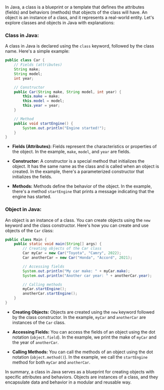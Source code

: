 In Java, a class is a blueprint or a template that defines the attributes (fields) and behaviors (methods) that objects of the class will have. An object is an instance of a class, and it represents a real-world entity. Let's explore classes and objects in Java with explanations:

### Class in Java:

A class in Java is declared using the `class` keyword, followed by the class name. Here's a simple example:

```java
public class Car {
    // Fields (attributes)
    String make;
    String model;
    int year;

    // Constructor
    public Car(String make, String model, int year) {
        this.make = make;
        this.model = model;
        this.year = year;
    }

    // Method
    public void startEngine() {
        System.out.println("Engine started!");
    }
}
```

- **Fields (Attributes):** Fields represent the characteristics or properties of the object. In the example, `make`, `model`, and `year` are fields.

- **Constructor:** A constructor is a special method that initializes the object. It has the same name as the class and is called when an object is created. In the example, there's a parameterized constructor that initializes the fields.

- **Methods:** Methods define the behavior of the object. In the example, there's a method `startEngine` that prints a message indicating that the engine has started.

### Object in Java:

An object is an instance of a class. You can create objects using the `new` keyword and the class constructor. Here's how you can create and use objects of the `Car` class:

```java
public class Main {
    public static void main(String[] args) {
        // Creating objects of the Car class
        Car myCar = new Car("Toyota", "Camry", 2022);
        Car anotherCar = new Car("Honda", "Accord", 2021);

        // Accessing fields
        System.out.println("My car make: " + myCar.make);
        System.out.println("Another car year: " + anotherCar.year);

        // Calling methods
        myCar.startEngine();
        anotherCar.startEngine();
    }
}
```

- **Creating Objects:** Objects are created using the `new` keyword followed by the class constructor. In the example, `myCar` and `anotherCar` are instances of the `Car` class.

- **Accessing Fields:** You can access the fields of an object using the dot notation (`object.field`). In the example, we print the make of `myCar` and the year of `anotherCar`.

- **Calling Methods:** You can call the methods of an object using the dot notation (`object.method()`). In the example, we call the `startEngine` method for both `myCar` and `anotherCar`.

In summary, a class in Java serves as a blueprint for creating objects with specific attributes and behaviors. Objects are instances of a class, and they encapsulate data and behavior in a modular and reusable way.